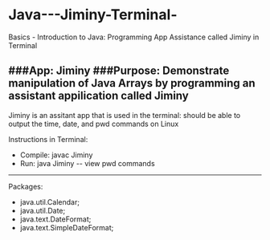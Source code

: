 # Java---Jiminy-Terminal-
Basics - Introduction to Java: Programming App Assistance called Jiminy in Terminal

###App: Jiminy
###Purpose: Demonstrate manipulation of Java Arrays by programming an assistant appilication called Jiminy
-------------------------------------------------------------------------
Jiminy is an assitant app that is used in the terminal: should be able to
output the time, date, and pwd commands on Linux

Instructions in Terminal:
   * Compile: javac Jiminy
   * Run: java Jiminy
   -- view pwd commands  
-------------------------------------------------------------------------
Packages:
* java.util.Calendar;
* java.util.Date;
* java.text.DateFormat;
* java.text.SimpleDateFormat;
